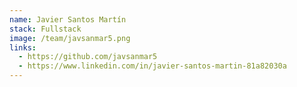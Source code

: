 ```yaml
---
name: Javier Santos Martín
stack: Fullstack
image: /team/javsanmar5.png
links:
  - https://github.com/javsanmar5
  - https://www.linkedin.com/in/javier-santos-martin-81a82030a
---
```

